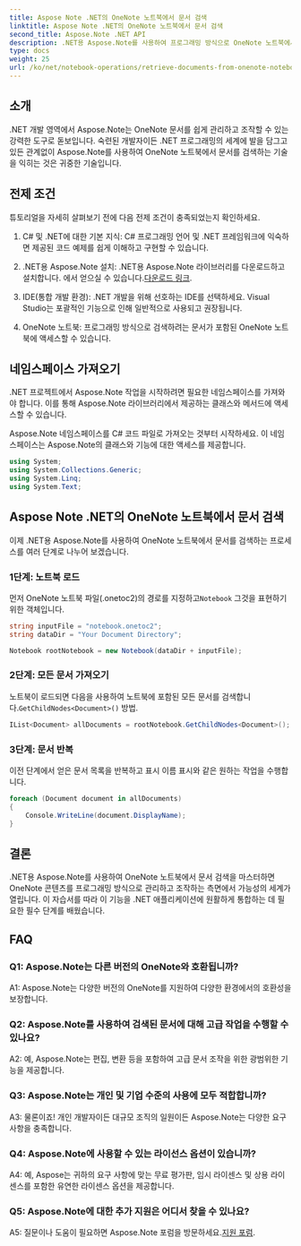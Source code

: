 ```yaml
---
title: Aspose Note .NET의 OneNote 노트북에서 문서 검색
linktitle: Aspose Note .NET의 OneNote 노트북에서 문서 검색
second_title: Aspose.Note .NET API
description: .NET용 Aspose.Note를 사용하여 프로그래밍 방식으로 OneNote 노트북에서 문서를 검색하여 원활한 통합과 조작을 지원하는 방법을 알아보세요.
type: docs
weight: 25
url: /ko/net/notebook-operations/retrieve-documents-from-onenote-notebook/
---
```

## 소개

.NET 개발 영역에서 Aspose.Note는 OneNote 문서를 쉽게 관리하고 조작할 수 있는 강력한 도구로 돋보입니다. 숙련된 개발자이든 .NET 프로그래밍의 세계에 발을 담그고 있든 관계없이 Aspose.Note를 사용하여 OneNote 노트북에서 문서를 검색하는 기술을 익히는 것은 귀중한 기술입니다.

## 전제 조건

튜토리얼을 자세히 살펴보기 전에 다음 전제 조건이 충족되었는지 확인하세요.

1. C# 및 .NET에 대한 기본 지식: C# 프로그래밍 언어 및 .NET 프레임워크에 익숙하면 제공된 코드 예제를 쉽게 이해하고 구현할 수 있습니다.

2.  .NET용 Aspose.Note 설치: .NET용 Aspose.Note 라이브러리를 다운로드하고 설치합니다. 에서 얻으실 수 있습니다.[다운로드 링크](https://releases.aspose.com/note/net/).

3. IDE(통합 개발 환경): .NET 개발을 위해 선호하는 IDE를 선택하세요. Visual Studio는 포괄적인 기능으로 인해 일반적으로 사용되고 권장됩니다.

4. OneNote 노트북: 프로그래밍 방식으로 검색하려는 문서가 포함된 OneNote 노트북에 액세스할 수 있습니다.

## 네임스페이스 가져오기

.NET 프로젝트에서 Aspose.Note 작업을 시작하려면 필요한 네임스페이스를 가져와야 합니다. 이를 통해 Aspose.Note 라이브러리에서 제공하는 클래스와 메서드에 액세스할 수 있습니다.

Aspose.Note 네임스페이스를 C# 코드 파일로 가져오는 것부터 시작하세요. 이 네임스페이스는 Aspose.Note의 클래스와 기능에 대한 액세스를 제공합니다.

```csharp
using System;
using System.Collections.Generic;
using System.Linq;
using System.Text;
```

## Aspose Note .NET의 OneNote 노트북에서 문서 검색

이제 .NET용 Aspose.Note를 사용하여 OneNote 노트북에서 문서를 검색하는 프로세스를 여러 단계로 나누어 보겠습니다.

### 1단계: 노트북 로드

 먼저 OneNote 노트북 파일(.onetoc2)의 경로를 지정하고`Notebook` 그것을 표현하기 위한 객체입니다.

```csharp
string inputFile = "notebook.onetoc2";
string dataDir = "Your Document Directory";

Notebook rootNotebook = new Notebook(dataDir + inputFile);
```

### 2단계: 모든 문서 가져오기

 노트북이 로드되면 다음을 사용하여 노트북에 포함된 모든 문서를 검색합니다.`GetChildNodes<Document>()` 방법.

```csharp
IList<Document> allDocuments = rootNotebook.GetChildNodes<Document>();
```

### 3단계: 문서 반복

이전 단계에서 얻은 문서 목록을 반복하고 표시 이름 표시와 같은 원하는 작업을 수행합니다.

```csharp
foreach (Document document in allDocuments) 
{
    Console.WriteLine(document.DisplayName);
}
```

## 결론

.NET용 Aspose.Note를 사용하여 OneNote 노트북에서 문서 검색을 마스터하면 OneNote 콘텐츠를 프로그래밍 방식으로 관리하고 조작하는 측면에서 가능성의 세계가 열립니다. 이 자습서를 따라 이 기능을 .NET 애플리케이션에 원활하게 통합하는 데 필요한 필수 단계를 배웠습니다.

## FAQ

### Q1: Aspose.Note는 다른 버전의 OneNote와 호환됩니까?

A1: Aspose.Note는 다양한 버전의 OneNote를 지원하여 다양한 환경에서의 호환성을 보장합니다.

### Q2: Aspose.Note를 사용하여 검색된 문서에 대해 고급 작업을 수행할 수 있나요?

A2: 예, Aspose.Note는 편집, 변환 등을 포함하여 고급 문서 조작을 위한 광범위한 기능을 제공합니다.

### Q3: Aspose.Note는 개인 및 기업 수준의 사용에 모두 적합합니까?

A3: 물론이죠! 개인 개발자이든 대규모 조직의 일원이든 Aspose.Note는 다양한 요구 사항을 충족합니다.

### Q4: Aspose.Note에 사용할 수 있는 라이선스 옵션이 있습니까?

A4: 예, Aspose는 귀하의 요구 사항에 맞는 무료 평가판, 임시 라이센스 및 상용 라이센스를 포함한 유연한 라이센스 옵션을 제공합니다.

### Q5: Aspose.Note에 대한 추가 지원은 어디서 찾을 수 있나요?

 A5: 질문이나 도움이 필요하면 Aspose.Note 포럼을 방문하세요.[지원 포럼](https://forum.aspose.com/c/note/28).